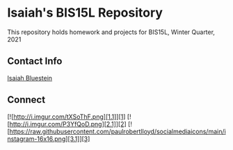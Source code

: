 
# Isaiah's BIS15L Repository 

This repository holds homework and projects for BIS15L, Winter Quarter, 2021   

## Contact Info

[Isaiah Bluestein](mailto:imblues@ucdavis.edu)  

## Connect

[![http://i.imgur.com/tXSoThF.png][1.1]][1]
[![http://i.imgur.com/P3YfQoD.png][2.1]][2]
[![https://raw.githubusercontent.com/paulrobertlloyd/socialmediaicons/main/instagram-16x16.png][3.1]][3]

[1.1]: http://i.imgur.com/tXSoThF.png
[1]: https://twitter.com/IsaiahBluestein


[2.1]: http://i.imgur.com/P3YfQoD.png
[2]: https://www.facebook.com/isaiah.bluestein/

[3.1]: https://raw.githubusercontent.com/paulrobertlloyd/socialmediaicons/main/instagram-16x16.png 
[3]: https://www.instagram.com/isaiahbluestein/

